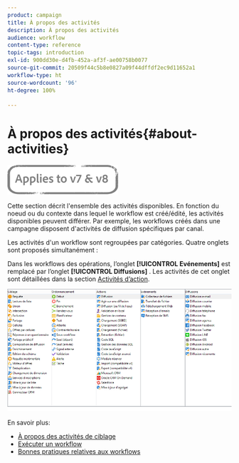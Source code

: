 ```yaml
---
product: campaign
title: À propos des activités
description: À propos des activités
audience: workflow
content-type: reference
topic-tags: introduction
exl-id: 900dd30e-d4fb-452a-af3f-ae00758b0077
source-git-commit: 20509f44c5b8e0827a09f44dffdf2ec9d11652a1
workflow-type: ht
source-wordcount: '96'
ht-degree: 100%

---
```


# À propos des activités{#about-activities}

![](../../assets/common.svg)

Cette section décrit l&#39;ensemble des activités disponibles. En fonction du noeud ou du contexte dans lequel le workflow est créé/édité, les activités disponibles peuvent différer. Par exemple, les workflows créés dans une campagne disposent d&#39;activités de diffusion spécifiques par canal.

Les activités d&#39;un workflow sont regroupées par catégories. Quatre onglets sont proposés simultanément :

Dans les workflows des opérations, l’onglet **[!UICONTROL Evénements]** est remplacé par l’onglet **[!UICONTROL Diffusions]** . Les activités de cet onglet sont détaillées dans la section [Activités d’action](about-action-activities.md).

![](assets/wf-activity-tabs.png)

En savoir plus:

* [À propos des activités de ciblage](about-targeting-activities.md)
* [Exécuter un workflow](starting-a-workflow.md)
* [Bonnes pratiques relatives aux workflows](workflow-best-practices.md)
